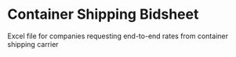 # Container Shipping Bidsheet
Excel file for companies requesting end-to-end rates from container shipping carrier
